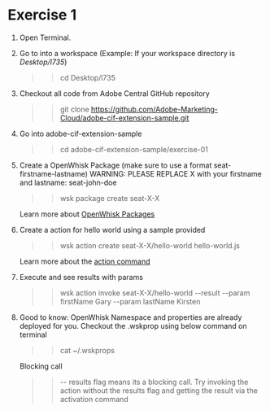 Exercise 1 
===========

1. Open Terminal.

2. Go to into a workspace (Example: If your workspace directory is *Desktop/l735*)
 	
	>> cd Desktop/l735
	
3. Checkout all code from Adobe Central GitHub repository
	
	>> git clone https://github.com/Adobe-Marketing-Cloud/adobe-cif-extension-sample.git 
	
4. Go into adobe-cif-extension-sample
	
	>> cd adobe-cif-extension-sample/exercise-01
	
5. Create a OpenWhisk Package (make sure to use a format seat-firstname-lastname)
	WARNING: PLEASE REPLACE X with your firstname and lastname: seat-john-doe
	
	>> wsk package create seat-X-X
	
	Learn more about [OpenWhisk Packages](https://github.com/apache/incubator-openwhisk/blob/master/docs/packages.md)
	
6. Create a action for hello world using a sample provided 
	
	>> wsk action create seat-X-X/hello-world hello-world.js
	
	Learn more about the [action command](https://github.com/apache/incubator-openwhisk/blob/master/docs/actions.md)
	
7. Execute and see results with params
	
	>> wsk action invoke seat-X-X/hello-world --result --param firstName Gary --param lastName Kirsten
	
8. Good to know: OpenWhisk Namespace and properties are already deployed for you. Checkout the .wskprop using below command on terminal
	
	>> cat ~/.wskprops
	
	Blocking call
	
	>> -- results flag means its a blocking call. Try invoking the action without the results flag and getting the result via the activation command

		
	
